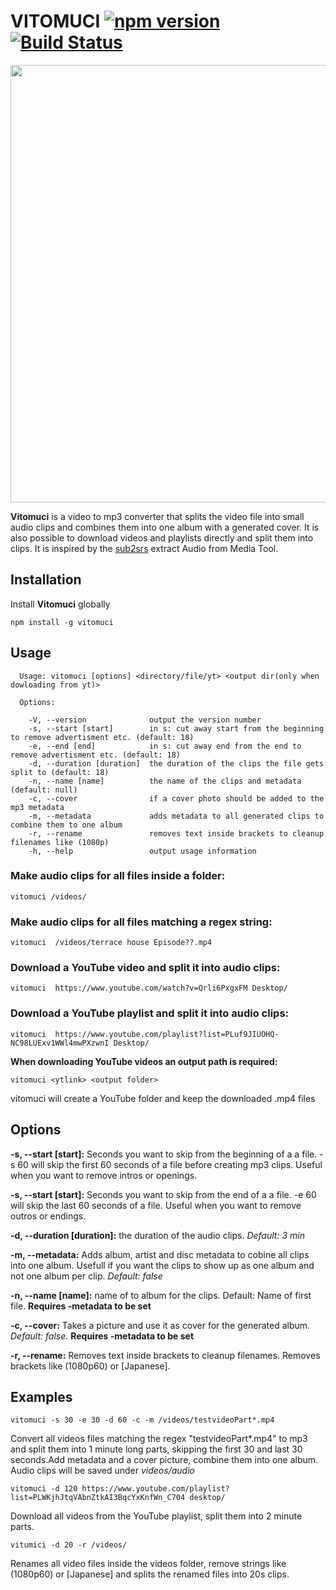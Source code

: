 
# VITOMUCI [![npm version](https://badge.fury.io/js/vitomuci.svg)](https://badge.fury.io/js/vitomuci) [![Build Status](https://travis-ci.org/jufabeck2202/vitomuci.svg?branch=master)](https://travis-ci.org/jufabeck2202/vitomuci)
<p >
  <img width="700" src="https://rawgit.com/jufabeck2202/vitomuci/master/screenshot.svg">
</p>

**Vitomuci** is a video to mp3 converter that splits the video file into small audio clips and combines them into one album with a generated cover. It is also possible to download videos and playlists directly and split them into clips.
It is inspired by the [sub2srs](http://subs2srs.sourceforge.net/#extract_audio) extract Audio from Media Tool.
## Installation
Install **Vitomuci** globally

```shell
npm install -g vitomuci
```
## Usage
```shell
  Usage: vitomuci [options] <directory/file/yt> <output dir(only when dowloading from yt)>

  Options:

    -V, --version              output the version number
    -s, --start [start]        in s: cut away start from the beginning to remove advertisment etc. (default: 18)
    -e, --end [end]            in s: cut away end from the end to remove advertisment etc. (default: 18)
    -d, --duration [duration]  the duration of the clips the file gets split to (default: 18)
    -n, --name [name]          the name of the clips and metadata (default: null)
    -c, --cover                if a cover photo should be added to the mp3 metadata
    -m, --metadata             adds metadata to all generated clips to combine them to one album
    -r, --rename               removes text inside brackets to cleanup filenames like (1080p)
    -h, --help                 output usage information
```
### Make audio clips for all files inside a folder:
```shell
vitomuci /videos/
```
### Make audio clips for all files matching a regex string:
```shell
vitomuci  /videos/terrace house Episode??.mp4
```

### Download a YouTube video and split it into audio clips:
```shell
vitomuci  https://www.youtube.com/watch?v=Qrli6PxgxFM Desktop/
```
### Download a YouTube playlist and split it into audio clips:
```shell
vitomuci  https://www.youtube.com/playlist?list=PLuf9JIUOHQ-NC98LUExv1WWl4mwPXzwnI Desktop/
```
**When downloading YouTube videos an output path is required:** 
```shell
vitomuci <ytlink> <output folder>

```
vitomuci will create a YouTube folder and keep the downloaded .mp4 files 

## Options
**-s, --start [start]:** Seconds you want to skip from the beginning of a a file. -s 60 will skip the first 60 seconds of a file before creating mp3 clips. Useful when you want to remove intros or openings.

**-s, --start [start]:** Seconds you want to skip from the end of a a file. -e 60 will skip the last 60 seconds of a file. Useful when you want to remove outros or endings.

**-d, --duration [duration]:** the duration of the audio clips. *Default: 3 min*

**-m, --metadata:** Adds album, artist and disc metadata to cobine all clips into one album. Usefull if you want the clips to show up as one album and not one album per clip. *Default: false*

**-n, --name [name]:** name of to album for the clips. Default: Name of first file. **Requires -metadata to be set**

**-c, --cover:** Takes a picture and use it as cover for the generated album. *Default: false.* **Requires -metadata to be set**

**-r, --rename:** Removes text inside brackets to cleanup filenames. Removes brackets like (1080p60) or [Japanese]. 


## Examples
```shell
vitomuci -s 30 -e 30 -d 60 -c -m /videos/testvideoPart*.mp4
```
Convert all videos files matching the regex "testvideoPart*.mp4" to mp3 and split them into 1 minute long parts, skipping the first 30 and last 30 seconds.Add metadata and a cover picture, combine them into one album. Audio clips will be saved under *videos/audio*

```shell
vitomuci -d 120 https://www.youtube.com/playlist?list=PLWKjhJtqVAbnZtkAI3BqcYxKnfWn_C704 desktop/
```
Download all videos from the YouTube playlist, split them into 2 minute parts.

```shell
vitumici -d 20 -r /videos/
```
Renames all video files inside the videos folder, remove strings like (1080p60) or [Japanese] and splits the renamed files into 20s clips.
